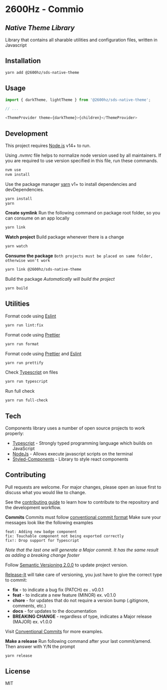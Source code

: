 # 2600Hz - Commio
## _Native Theme Library_

Library that contains all sharable utilities and configuration files, written in Javascript

## Installation

```sh
yarn add @2600hz/sds-native-theme
```

## Usage

```js
import { darkTheme, lightTheme } from '@2600hz/sds-native-theme';

// ...

<ThemeProvider theme={darkTheme}>{children}</ThemeProvider>
```

## Development

This project requires [Node.js](https://nodejs.org/) v14+ to run.

Using *.nvmrc* file helps to normalize node version used by all maintainers.
If you are required to use version specified in this file, run these commands.

```bash
nvm use
nvm install
```

Use the package manager [yarn](https://yarnpkg.com/getting-started/install) v1+ to install dependencies and devDependencies.

```bash
yarn install
yarn
```

**Create symlink**
Run the following command on package root folder, so you can consume on an app locally

```bash
yarn link
```

**Watch project**
Build package whenever there is a change
```bash
yarn watch
```

**Consume the package**
`Both projects must be placed on same folder, otherwise won't work`
```bash
yarn link @2600hz/sds-native-theme
```

Build the package
_Automatically will build the project_
```bash
yarn build
```

## Utilities

Format code using [Eslint](https://eslint.org/)

```bash
yarn run lint:fix
```

Format code using [Prettier](https://prettier.io/)
```bash
yarn run format
```

Format code using [Prettier](https://prettier.io/) and [Eslint](https://eslint.org/)
```bash
yarn run prettify
```

Check [Typescript](https://www.typescriptlang.org/docs/handbook/react.html) on files
```bash
yarn run typescript
```

Run full check
```bash
yarn run full-check
```

## Tech
Components library uses a number of open source projects to work properly:

- [Typescript](https://www.typescriptlang.org/docs/handbook/react.html) - Strongly typed programming language which builds on JavaScript
- [NodeJs](https://nodejs.org/es/) - Allows execute javascript scripts on the terminal
- [Styled-Components](https://styled-components.com/) - Library to style react components

## Contributing
Pull requests are welcome. For major changes, please open an issue first to discuss what you would like to change.

See the [contributing guide](CONTRIBUTING.md) to learn how to contribute to the repository and the development workflow.

**Commits**
Commits must follow [conventional commit format](https://conventionalcommits.org/)
Make sure your messages look like the following examples
```
feat: Adding new badge component
fix: Touchable component not being exported correctly
fix!: Drop support for Typescript
```
_Note that the last one will generate a Major commit. It has the same result as adding a breaking change footer_

Follow [Semantic Versioning 2.0.0](https://semver.org/) to update project version.

[Release-It](https://github.com/release-it/release-it) will take care of versioning, you just have to give the correct type to commit:

- **fix** - to indicate a bug fix (PATCH) ex . v0.0.1
- **feat** - to indicate a new feature (MINOR) ex. v0.1.0
- **chore** - for updates that do not require a version bump (.gitignore, comments, etc.)
- **docs** - for updates to the documentation
- **BREAKING CHANGE** - regardless of type, indicates a Major release (MAJOR) ex. v1.0.0

Visit [Conventional Commits](https://www.conventionalcommits.org/en/v1.0.0/) for more examples.

**Make a release**
Run following command after your last commit/amend. Then answer with Y/N the prompt
```bash
yarn release
```

## License

MIT
